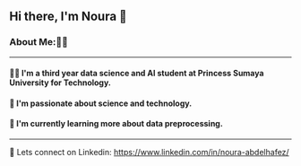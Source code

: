 ## Hi there, I'm Noura 👋

### About Me:👩‍💻
***
#### 👩‍🎓 I'm a third year data science and AI student at Princess Sumaya University for Technology.
#### 🔭 I'm passionate about science and technology. 
#### 🌱 I'm currently learning more about data preprocessing.
***
💬 Lets connect on Linkedin: https://www.linkedin.com/in/noura-abdelhafez/

<!--
**noura-na/noura-na** is a ✨ _special_ ✨ repository because its `README.md` (this file) appears on your GitHub profile.

Here are some ideas to get you started:

- 🔭 I’m currently working on ...
- 🌱 I’m currently learning ...
- 👯 I’m looking to collaborate on ...
- 🤔 I’m looking for help with ...
- 💬 Ask me about ...
- 📫 How to reach me: ...
- 😄 Pronouns: ...
- ⚡ Fun fact: ...
-->
